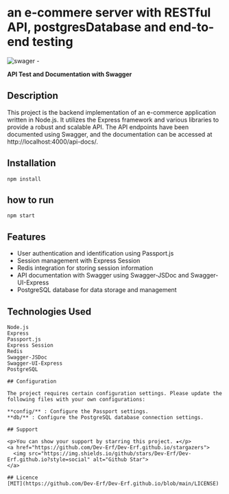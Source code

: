 # an e-commere server with RESTful API, postgresDatabase and end-to-end testing 


<p align="center">

![swager - ](https://github.com/Dev-Erf/e-commerce-app/assets/85780796/544013c4-9cdd-4b0c-aabc-9ee9fd96587f)
<p align="center">

**API Test and Documentation with Swagger**
</p>

</p>


## Description

This project is the backend implementation of an e-commerce application written in Node.js. It utilizes the Express framework and various libraries to provide a robust and scalable API. The API endpoints have been documented using Swagger, and the documentation can be accessed at http://localhost:4000/api-docs/.

## Installation 

```
npm install 
```

##  how to run 

``` 
npm start

```
## Features 

   - User authentication and identification using Passport.js
   - Session management with Express Session
   - Redis integration for storing session information
   - API documentation with Swagger using Swagger-JSDoc and Swagger-UI-Express
   - PostgreSQL database for data storage and management

## Technologies Used

    Node.js
    Express
    Passport.js
    Express Session
    Redis
    Swagger-JSDoc
    Swagger-UI-Express
    PostgreSQL
    
    ## Configuration 
    
    The project requires certain configuration settings. Please update the following files with your own configurations:
    
    **config/** : Configure the Passport settings.
    **db/** : Configure the PostgreSQL database connection settings.
    
    ## Support
    
    <p>You can show your support by starring this project. ★</p>
    <a href="https://github.com/Dev-Erf/Dev-Erf.github.io/stargazers">
      <img src="https://img.shields.io/github/stars/Dev-Erf/Dev-Erf.github.io?style=social" alt="Github Star">
    </a>

    ## Licence
    [MIT](https://github.com/Dev-Erf/Dev-Erf.github.io/blob/main/LICENSE)
    
